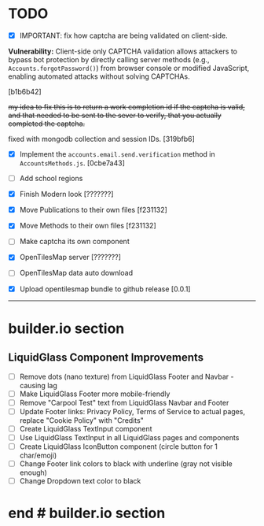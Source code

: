 # TODO

- [x] IMPORTANT: fix how captcha are being validated on client-side.

**Vulnerability:** Client-side only CAPTCHA validation allows attackers to bypass bot protection
by directly calling server methods (e.g., `Accounts.forgotPassword()`) from browser
console or modified JavaScript, enabling automated attacks without solving CAPTCHAs.

[b1b6b42]

~~my idea to fix this is to return a work completion id if the captcha is valid, and that needed to be sent to the sever to verify, that you actually completed the captcha.~~

fixed with mongodb collection and session IDs. [319bfb6]

- [x] Implement the `accounts.email.send.verification` method in `AccountsMethods.js`. [0cbe7a43]
- [ ] Add school regions
- [x] Finish Modern look [???????]
- [x] Move Publications to their own files [f231132]
- [x] Move Methods to their own files [f231132]
- [ ] Make captcha its own component
- [x] OpenTilesMap server  [???????]
- [ ] OpenTilesMap data auto download
- [x] Upload opentilesmap bundle to github release [0.0.1]


---

# builder.io section

## LiquidGlass Component Improvements

- [ ] Remove dots (nano texture) from LiquidGlass Footer and Navbar - causing lag
- [ ] Make LiquidGlass Footer more mobile-friendly
- [ ] Remove "Carpool Test" text from LiquidGlass Navbar and Footer
- [ ] Update Footer links: Privacy Policy, Terms of Service to actual pages, replace "Cookie Policy" with "Credits"
- [ ] Create LiquidGlass TextInput component
- [ ] Use LiquidGlass TextInput in all LiquidGlass pages and components
- [ ] Create LiquidGlass IconButton component (circle button for 1 char/emoji)
- [ ] Change Footer link colors to black with underline (gray not visible enough)
- [ ] Change Dropdown text color to black

# end # builder.io section
